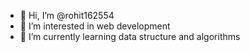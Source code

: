 - 👋 Hi, I’m @rohit162554
- 👀 I’m interested in web development
- 🌱 I’m currently learning data structure and algorithms
  

<!---
rohit162554/rohit162554 is a ✨ special ✨ repository because its `README.md` (this file) appears on your GitHub profile.
You can click the Preview link to take a look at your changes.
--->
